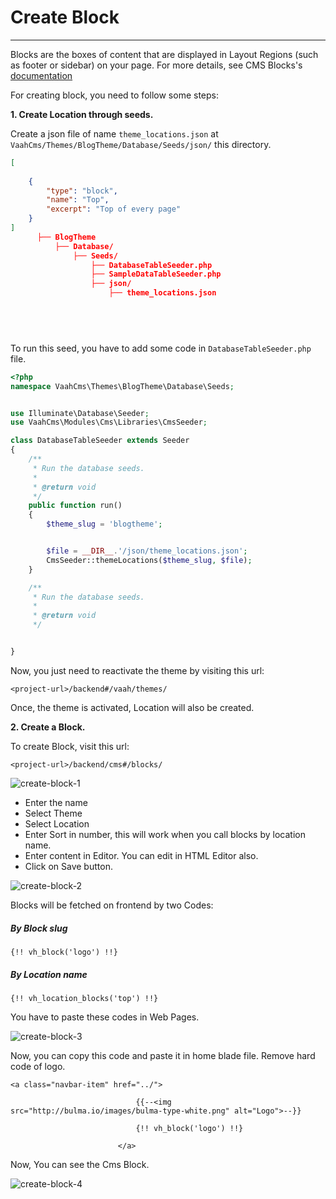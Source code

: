 # Create Block

------

Blocks are the boxes of content that are displayed in Layout Regions (such as footer or sidebar) on your page. For more details, see CMS Blocks's [documentation](/vaahcms/cms/blocks.md)

For creating block, you need to follow some steps:

**1. Create Location through seeds.**

Create a json file of name `theme_locations.json` at `VaahCms/Themes/BlogTheme/Database/Seeds/json/` this directory.

```json
[
    
    {
        "type": "block",
        "name": "Top",
        "excerpt": "Top of every page"
    }
]
      ├── BlogTheme
          ├── Database/
              ├── Seeds/
                  ├── DatabaseTableSeeder.php
                  ├── SampleDataTableSeeder.php
                  ├── json/
                      ├── theme_locations.json


      
    
```

To run this seed, you have to add some code in `DatabaseTableSeeder.php` file.



```php
<?php
namespace VaahCms\Themes\BlogTheme\Database\Seeds;


use Illuminate\Database\Seeder;
use VaahCms\Modules\Cms\Libraries\CmsSeeder;

class DatabaseTableSeeder extends Seeder
{
    /**
     * Run the database seeds.
     *
     * @return void
     */
    public function run()
    {
        $theme_slug = 'blogtheme';


        $file = __DIR__.'/json/theme_locations.json';
        CmsSeeder::themeLocations($theme_slug, $file);
    }

    /**
     * Run the database seeds.
     *
     * @return void
     */


}
```

Now, you just need to reactivate the theme by visiting this url:

```
<project-url>/backend#/vaah/themes/
```



Once, the theme is activated, Location will also be created.

**2. Create a Block.**

To create Block, visit this url:

```
<project-url>/backend/cms#/blocks/
```

<img :src="$withBase('/images/create-block-1.png')" alt="create-block-1">


- Enter the name
- Select Theme
- Select Location
- Enter Sort in number, this will work when you call blocks by location name.
- Enter content in Editor. You can edit in HTML Editor also.
- Click on Save button.

<img :src="$withBase('/images/create-block-2.png')" alt="create-block-2">

Blocks will be fetched on frontend by two Codes:

##### By Block slug

```php+HTML
{!! vh_block('logo') !!}
```



##### By Location name

```php+HTML
{!! vh_location_blocks('top') !!}
```

You have to paste these codes in Web Pages.

<img :src="$withBase('/images/create-block-3.png')" alt="create-block-3">

Now, you can copy this code and paste it in home blade file. Remove hard code of logo.


```php+HTML
<a class="navbar-item" href="../">
                            
                            {{--<img src="http://bulma.io/images/bulma-type-white.png" alt="Logo">--}}
                            
                            {!! vh_block('logo') !!}
                            
                        </a>
```

Now, You can see the Cms Block.

<img :src="$withBase('/images/create-block-4.png')" alt="create-block-4">